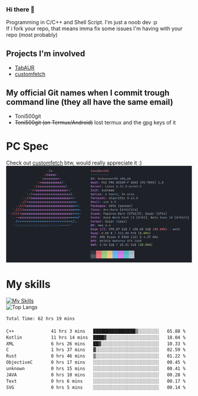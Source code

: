### Hi there 👋

Programming in C/C++ and Shell Script. I'm just a noob dev :p\
If i fork your repo, that means imma fix some issues I'm having with your repo (most probably)

## Projects I'm involved
 - [TabAUR](https://github.com/BurntRanch/TabAUR)
 - [customfetch](https://github.com/Toni500github/customfetch)

## My official Git names when I commit trough command line (they all have the same email)
* Toni500git
* ~~Toni500git (on Termux/Android)~~ lost termux and the gpg keys of it

# PC Spec
Check out [customfetch](https://github.com/Toni500github/customfetch) btw, would really appreciate it :)
![screenshot.png](https://github.com/Toni500github/customfetch/raw/main/screenshot.png)

# My skills
[![My Skills](https://skillicons.dev/icons?i=cpp,bash,arch,linux&theme=light)](https://skillicons.dev)\
![Top Langs](https://github-readme-stats.vercel.app/api/top-langs/?username=Toni500github&layout=compact)

<!--START_SECTION:waka-->

```txt
Total Time: 62 hrs 19 mins

C++              41 hrs 3 mins   ████████████████▒░░░░░░░░   65.88 %
Kotlin           11 hrs 14 mins  ████▓░░░░░░░░░░░░░░░░░░░░   18.04 %
XML              6 hrs 26 mins   ██▓░░░░░░░░░░░░░░░░░░░░░░   10.33 %
C                1 hrs 37 mins   ▓░░░░░░░░░░░░░░░░░░░░░░░░   02.59 %
Rust             0 hrs 46 mins   ▒░░░░░░░░░░░░░░░░░░░░░░░░   01.22 %
ObjectiveC       0 hrs 17 mins   ░░░░░░░░░░░░░░░░░░░░░░░░░   00.45 %
unknown          0 hrs 15 mins   ░░░░░░░░░░░░░░░░░░░░░░░░░   00.41 %
JAVA             0 hrs 10 mins   ░░░░░░░░░░░░░░░░░░░░░░░░░   00.28 %
Text             0 hrs 6 mins    ░░░░░░░░░░░░░░░░░░░░░░░░░   00.17 %
SVG              0 hrs 5 mins    ░░░░░░░░░░░░░░░░░░░░░░░░░   00.14 %
```

<!--END_SECTION:waka-->
